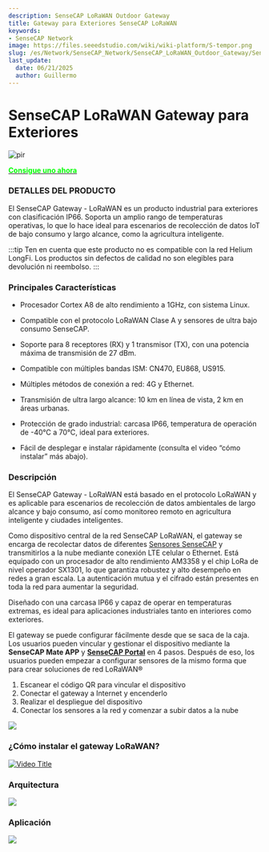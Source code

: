 ```yaml
---
description: SenseCAP LoRaWAN Outdoor Gateway
title: Gateway para Exteriores SenseCAP LoRaWAN
keywords:
- SenseCAP Network
image: https://files.seeedstudio.com/wiki/wiki-platform/S-tempor.png
slug: /es/Network/SenseCAP_Network/SenseCAP_LoRaWAN_Outdoor_Gateway/SenseCAP_LoRaWAN_Outdoor_Gateway_Overview
last_update:
  date: 06/21/2025
  author: Guillermo
---
```


# SenseCAP LoRaWAN Gateway para Exteriores

<p style={{textAlign: 'center'}}><img src="https://media-cdn.seeedstudio.com/media/catalog/product/cache/bb49d3ec4ee05b6f018e93f896b8a25d/s/e/sensecap_lorawan_eu868_1.png" alt="pir" width={600} height="auto" /></p>


<div class="get_one_now_container" style={{textAlign: 'center'}}>
    <a class="get_one_now_item" href="https://www.seeedstudio.com/LoRaWAN-Gateway-EU868-p-4305.html" target="_blank">
            <strong><span><font color={'FFFFFF'} size={"4"}> Consigue uno ahora </font></span></strong>
    </a>
</div>


### DETALLES DEL PRODUCTO


El SenseCAP Gateway - LoRaWAN es un producto industrial para exteriores con clasificación IP66. Soporta un amplio rango de temperaturas operativas, lo que lo hace ideal para escenarios de recolección de datos IoT de bajo consumo y largo alcance, como la agricultura inteligente.

:::tip
Ten en cuenta que este producto no es compatible con la red Helium LongFi. Los productos sin defectos de calidad no son elegibles para devolución ni reembolso.
:::

### Principales Características


*   Procesador Cortex A8 de alto rendimiento a 1GHz, con sistema Linux.
    
*   Compatible con el protocolo LoRaWAN Clase A y sensores de ultra bajo consumo SenseCAP.
    
*   Soporte para 8 receptores (RX) y 1 transmisor (TX), con una potencia máxima de transmisión de 27 dBm.
    
*   Compatible con múltiples bandas ISM: CN470, EU868, US915.
    
*   Múltiples métodos de conexión a red: 4G y Ethernet.
    
*   Transmisión de ultra largo alcance: 10 km en línea de vista, 2 km en áreas urbanas.
    
*   Protección de grado industrial: carcasa IP66, temperatura de operación de -40℃ a 70℃, ideal para exteriores.
    
*   Fácil de desplegar e instalar rápidamente (consulta el video “cómo instalar” más abajo).
    

### Descripción


El SenseCAP Gateway - LoRaWAN está basado en el protocolo LoRaWAN y es aplicable para escenarios de recolección de datos ambientales de largo alcance y bajo consumo, así como monitoreo remoto en agricultura inteligente y ciudades inteligentes.

Como dispositivo central de la red SenseCAP LoRaWAN, el gateway se encarga de recolectar datos de diferentes [Sensores SenseCAP](https://www.seeedstudio.com/catalogsearch/result/?q=SenseCAP+Sensor "SenseCAP Sensor") y transmitirlos a la nube mediante conexión LTE celular o Ethernet. Está equipado con un procesador de alto rendimiento AM3358 y el chip LoRa de nivel operador SX1301, lo que garantiza robustez y alto desempeño en redes a gran escala. La autenticación mutua y el cifrado están presentes en toda la red para aumentar la seguridad.

Diseñado con una carcasa IP66 y capaz de operar en temperaturas extremas, es ideal para aplicaciones industriales tanto en interiores como exteriores.

El gateway se puede configurar fácilmente desde que se saca de la caja. Los usuarios pueden vincular y gestionar el dispositivo mediante la **SenseCAP Mate APP** y **[SenseCAP Portal](https://sensecap-docs.seeed.cc/quickstart.html)** en 4 pasos. Después de eso, los usuarios pueden empezar a configurar sensores de la mismo forma que para crear soluciones de red LoRaWAN®

1.  Escanear el código QR para vincular el dispositivo
2.  Conectar el gateway a Internet y encenderlo
3.  Realizar el despliegue del dispositivo
4.  Conectar los sensores a la red y comenzar a subir datos a la nube

![](https://files.seeedstudio.com/products/114991726/img/why%20SenseCAP.png)

### ¿Cómo instalar el gateway LoRaWAN?



[![Video Title](https://img.youtube.com/vi/QZRk8Qa6rrc/0.jpg)](https://www.youtube.com/watch?v=QZRk8Qa6rrc)

### Arquitectura


![](https://files.seeedstudio.com/products/102991154/img/SenseCAP%20LoRaWAN%20Architecture.png)

### Aplicación


![](https://files.seeedstudio.com/products/114991726/img/application%20seeed%20page%20for%20sensecap.png)